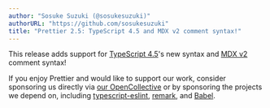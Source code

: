 ```yaml
---
author: "Sosuke Suzuki (@sosukesuzuki)"
authorURL: "https://github.com/sosukesuzuki"
title: "Prettier 2.5: TypeScript 4.5 and MDX v2 comment syntax!"
---
```


This release adds support for [TypeScript 4.5](https://devblogs.microsoft.com/typescript/announcing-typescript-4-5/)'s new syntax and [MDX v2](https://mdxjs.com/blog/v2/) comment syntax!

If you enjoy Prettier and would like to support our work, consider sponsoring us directly via [our OpenCollective](https://opencollective.com/prettier) or by sponsoring the projects we depend on, including [typescript-eslint](https://opencollective.com/typescript-eslint), [remark](https://opencollective.com/unified), and [Babel](https://opencollective.com/babel).
